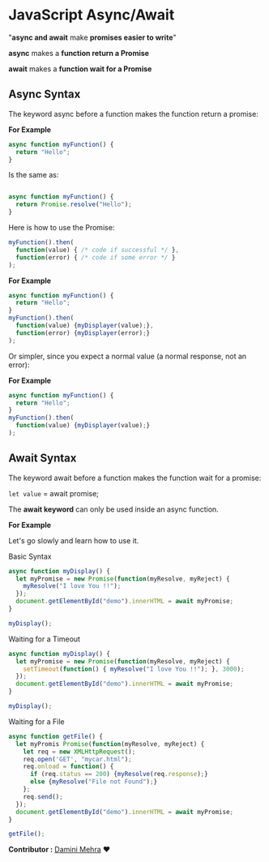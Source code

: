 # **JavaScript Async/Await**

"**async and await** make **promises easier to write**"

**async** makes a **function return a Promise**

**await** makes a **function wait for a Promise**

## **Async Syntax**
The keyword async before a function makes the function return a promise:

**For Example**
```js
async function myFunction() {
  return "Hello";
}
```

Is the same as:
```js

async function myFunction() {
  return Promise.resolve("Hello");
}
```
Here is how to use the Promise:
```js
myFunction().then(
  function(value) { /* code if successful */ },
  function(error) { /* code if some error */ }
);
```

**For Example**
```js
async function myFunction() {
  return "Hello";
}
myFunction().then(
  function(value) {myDisplayer(value);},
  function(error) {myDisplayer(error);}
);
```

Or simpler, since you expect a normal value (a normal response, not an error):

**For Example**
```js
async function myFunction() {
  return "Hello";
}
myFunction().then(
  function(value) {myDisplayer(value);}
);
```

## **Await Syntax**
The keyword await before a function makes the function wait for a promise:

``let value`` = await promise;

The **await keyword** can only be used inside an async function.

**For Example**

Let's go slowly and learn how to use it.

Basic Syntax
```js
async function myDisplay() {
  let myPromise = new Promise(function(myResolve, myReject) {
    myResolve("I love You !!");
  });
  document.getElementById("demo").innerHTML = await myPromise;
}

myDisplay();
```

Waiting for a Timeout
```js
async function myDisplay() {
  let myPromise = new Promise(function(myResolve, myReject) {
    setTimeout(function() { myResolve("I love You !!"); }, 3000);
  });
  document.getElementById("demo").innerHTML = await myPromise;
}

myDisplay();
```

Waiting for a File
```js
async function getFile() {
  let myPromis Promise(function(myResolve, myReject) {
    let req = new XMLHttpRequest();
    req.open('GET', "mycar.html");
    req.onload = function() {
      if (req.status == 200) {myResolve(req.response);}
      else {myResolve("File not Found");}
    };
    req.send();
  });
  document.getElementById("demo").innerHTML = await myPromise;
}

getFile();
```
__Contributor :__ [Damini Mehra](https://github.com/daminimehra) :heart: